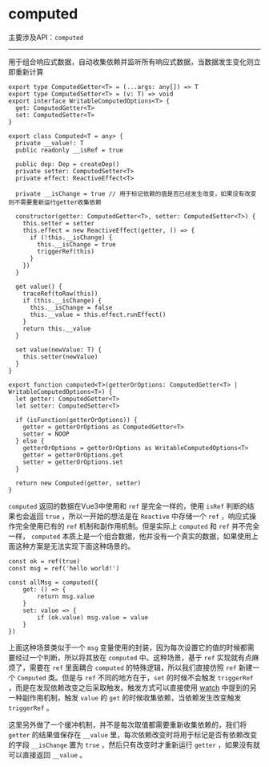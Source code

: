 # computed

主要涉及API：`computed` 

---

用于组合响应式数据，自动收集依赖并监听所有响应式数据，当数据发生变化则立即重新计算

```tsx
export type ComputedGetter<T> = (...args: any[]) => T
export type ComputedSetter<T> = (v: T) => void
export interface WritableComputedOptions<T> {
  get: ComputedGetter<T>
  set: ComputedSetter<T>
}

export class Computed<T = any> {
  private __value!: T
  public readonly __isRef = true

  public dep: Dep = createDep()
  private setter: ComputedSetter<T>
  private effect: ReactiveEffect<T>

  private __isChange = true // 用于标记依赖的值是否已经发生改变，如果没有改变则不需要重新运行getter收集依赖

  constructor(getter: ComputedGetter<T>, setter: ComputedSetter<T>) {
    this.setter = setter
    this.effect = new ReactiveEffect(getter, () => {
      if (!this.__isChange) {
        this.__isChange = true
        triggerRef(this)
      }
    })
  }

  get value() {
    traceRef(toRaw(this))
    if (this.__isChange) {
      this.__isChange = false
      this.__value = this.effect.runEffect()
    }
    return this.__value
  }

  set value(newValue: T) {
    this.setter(newValue)
  }
}

export function computed<T>(getterOrOptions: ComputedGetter<T> | WritableComputedOptions<T>) {
  let getter: ComputedGetter<T>
  let setter: ComputedSetter<T>

  if (isFunction(getterOrOptions)) {
    getter = getterOrOptions as ComputedGetter<T>
    setter = NOOP
  } else {
    getterOrOptions = getterOrOptions as WritableComputedOptions<T>
    getter = getterOrOptions.get
    setter = getterOrOptions.set
  }

  return new Computed(getter, setter)
}
```

`computed` 返回的数据在Vue3中使用和 `ref` 是完全一样的，使用 `isRef` 判断的结果也会返回 `true` ，所以一开始的想法是在 `Reactive` 中存储一个 `ref` ，响应式操作完全使用已有的 `ref` 机制和副作用机制。但是实际上 `computed` 和 `ref` 并不完全一样， `computed` 本质上是一个组合数据，他并没有一个真实的数据，如果使用上面这种方案是无法实现下面这种场景的。

```tsx
const ok = ref(true)
const msg = ref('hello world!')

const allMsg = computed({
	get: () => {
		return msg.value
	}
	set: value => {
		if (ok.value) msg.value = value
	}
})
```

上面这种场景类似于一个 `msg` 变量使用的封装，因为每次设置它的值的时候都需要经过一个判断，所以将其放在 `computed` 中。这种场景，基于 `ref` 实现就有点麻烦了，需要在 `ref` 里面耦合 `computed` 的特殊逻辑，所以我们直接仿照 `ref` 新建一个 `Computed` 类。但是与 `ref` 不同的地方在于，`set` 的时候不会触发 `triggerRef` ，而是在发现依赖改变之后采取触发。触发方式可以直接使用 [watch](watch%207d30669e87574d518d7b1f5d42c1dc46.md) 中提到的另一种副作用机制，触发 `value` 的 `get` 的时候收集依赖，当依赖发生改变触发 `triggerRef` 。

这里另外做了一个缓冲机制，并不是每次取值都需要重新收集依赖的，我们将 `getter` 的结果值保存在 `__value` 里，每次依赖改变时将用于标记是否有依赖改变的字段 `__isChange` 置为 `true` ，然后只有改变时才重新运行 `getter` ，如果没有就可以直接返回 `__value` 。